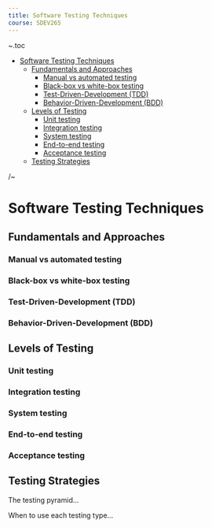 ```yaml
---
title: Software Testing Techniques
course: SDEV265
---
```


~.toc

- [Software Testing Techniques](#software-testing-techniques)
  - [Fundamentals and Approaches](#fundamentals-and-approaches)
    - [Manual vs automated testing](#manual-vs-automated-testing)
    - [Black-box vs white-box testing](#black-box-vs-white-box-testing)
    - [Test-Driven-Development (TDD)](#test-driven-development-tdd)
    - [Behavior-Driven-Development (BDD)](#behavior-driven-development-bdd)
  - [Levels of Testing](#levels-of-testing)
    - [Unit testing](#unit-testing)
    - [Integration testing](#integration-testing)
    - [System testing](#system-testing)
    - [End-to-end testing](#end-to-end-testing)
    - [Acceptance testing](#acceptance-testing)
  - [Testing Strategies](#testing-strategies)

/~

# Software Testing Techniques

## Fundamentals and Approaches

### Manual vs automated testing

### Black-box vs white-box testing

### Test-Driven-Development (TDD)

### Behavior-Driven-Development (BDD)

## Levels of Testing

### Unit testing

### Integration testing

### System testing

### End-to-end testing

### Acceptance testing

## Testing Strategies

The testing pyramid...

When to use each testing type...
